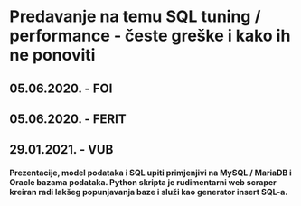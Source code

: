 <h1>Predavanje na temu SQL tuning / performance - česte greške i kako ih ne ponoviti</h1>
<h2>05.06.2020. - FOI</h2>
<h2>05.06.2020. - FERIT</h2>
<h2>29.01.2021. - VUB</h2>
<h4>Prezentacije, model podataka i SQL upiti primjenjivi na MySQL / MariaDB i Oracle bazama podataka. Python skripta je rudimentarni web scraper kreiran radi lakšeg popunjavanja baze i služi kao generator insert SQL-a.</h4>